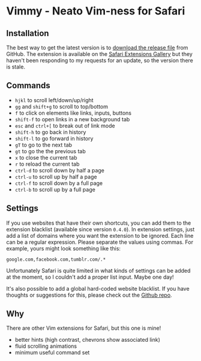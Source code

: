 # Vimmy - Neato Vim-ness for Safari

## Installation

The best way to get the latest version is to [download the release file](https://github.com/gggritso/Vimmy.safariextension/releases/download/0.7.0/Vimmy.safariextz) from GitHub. The extension is available on the [Safari Extensions Gallery](https://safari-extensions.apple.com/details/?id=com.gggritso.vimmy-36948PQEY6) but they haven't been responding to my requests for an update, so the version there is stale.

## Commands
- `hjkl` to scroll left/down/up/right
- `gg` and `shift+g` to scroll to top/bottom
- `f` to click on elements like links, inputs, buttons
- `shift-f` to open links in a new background tab
- `esc` and `ctrl+[` to break out of link mode
- `shift-h` to go back in history
- `shift-l` to go forward in history
- `gT` to go to the next tab
- `gt` to go the the previous tab
- `x` to close the current tab
- `r` to reload the current tab
- `ctrl-d` to scroll down by half a page
- `ctrl-u` to scroll up by half a page
- `ctrl-f` to scroll down by a full page
- `ctrl-b` to scroll up by a full page


## Settings

If you use websites that have their own shortcuts, you can add them to the extension blacklist (available since version `0.4.0`). In extension settings, just add a list of domains where you want the extension to be ignored. Each line can be a regular expression. Please separate the values using commas. For example, yours might look something like this:

```
google.com,facebook.com,tumblr.com/.*
```

Unfortunately Safari is quite limited in what kinds of settings can be added at the moment, so I couldn't add a proper list input. Maybe one day!

It's also possible to add a global hard-coded website blacklist. If you have thoughts or suggestions for this, please check out the [Github repo](https://github.com/gggritso/Vimmy.safariextension/issues).

## Why

There are other Vim extensions for Safari, but this one is mine!

- better hints (high contrast, chevrons show associated link)
- fluid scrolling animations
- minimum useful command set
